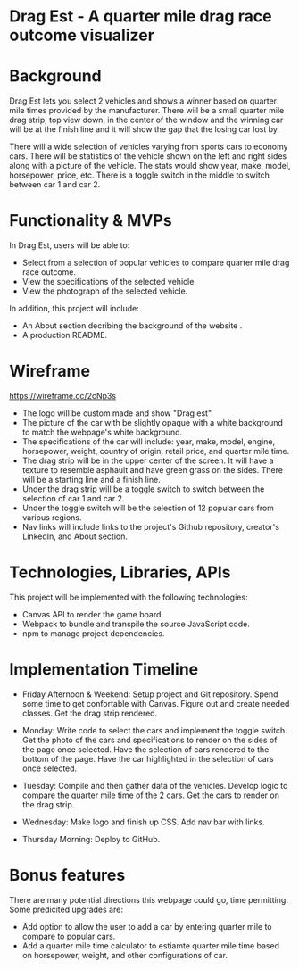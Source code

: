 # Drag Est - A quarter mile drag race outcome visualizer 

# Background 

Drag Est lets you select 2 vehicles and shows a winner based on quarter mile times provided by the manufacturer. There will be a small quarter mile drag strip, top view down, in the center of the window and the winning car will be at the finish line and it will show the gap that the losing car lost by. 

There will a wide selection of vehicles varying from sports cars to economy cars. There will be statistics of the vehicle shown on the left and right sides along with a picture of the vehicle. The stats would show year, make, model, horsepower, price, etc. There is a toggle switch in the middle to switch between car 1 and car 2.

# Functionality & MVPs

In Drag Est, users will be able to:

- Select from a selection of popular vehicles to compare quarter mile drag race outcome.
- View the specifications of the selected vehicle.
- View the photograph of the selected vehicle.

In addition, this project will include:

- An About section decribing the background of the website .
- A production README.

# Wireframe

https://wireframe.cc/2cNp3s

- The logo will be custom made and show "Drag est".
- The picture of the car with be slightly opaque with a white background to match the webpage's white background.
- The specifications of the car will include: year, make, model, engine, horsepower, weight, country of origin, retail price, and quarter mile time.  
- The drag strip will be in the upper center of the screen. It will have a texture to resemble asphault and have green grass on the sides. There will be a starting line and a finish line. 
- Under the drag strip will be a toggle switch to switch between the selection of car 1 and car 2. 
- Under the toggle switch will be the selection of 12 popular cars from various regions.
- Nav links will include links to the project's Github repository, creator's LinkedIn, and About section.

# Technologies, Libraries, APIs

This project will be implemented with the following technologies:

- Canvas API to render the game board.
- Webpack to bundle and transpile the source JavaScript code.
- npm to manage project dependencies.

# Implementation Timeline

- Friday Afternoon & Weekend: Setup project and Git repository. Spend some time to get confortable with Canvas. Figure out and create needed classes. Get the drag strip rendered. 

- Monday: Write code to select the cars and implement the toggle switch. Get the photo of the cars and specifications to render on the sides of the page once selected. Have the selection of cars rendered to the bottom of the page. Have the car highlighted in the selection of cars once selected. 

- Tuesday: Compile and then gather data of the vehicles. Develop logic to compare the quarter mile time of the 2 cars. Get the cars to render on the drag strip. 

- Wednesday: Make logo and finish up CSS. Add nav bar with links. 

- Thursday Morning: Deploy to GitHub. 

# Bonus features

There are many potential directions this webpage could go, time permitting. Some predicited upgrades are:

- Add option to allow the user to add a car by entering quarter mile to compare to popular cars. 
- Add a quarter mile time calculator to estiamte quarter mile time based on horsepower, weight, and other configurations of car. 
